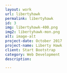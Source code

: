 ```yaml
---
layout: work
url: libertyhawk
permalink: libertyhawk
id: 3
img: libertyhawk-400.png
img2: libertyhawk-mon.png
alt: image-alt
project-date: October 2017
project-name: Liberty Hawk
client: Start Bootstrap
category: Web Development
description: 

---
```


